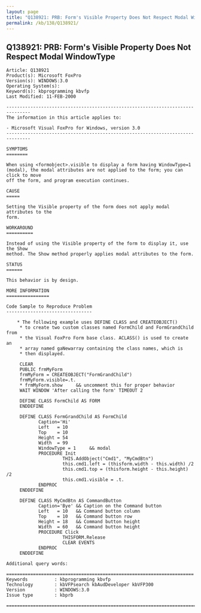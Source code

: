 ```yaml
---
layout: page
title: "Q138921: PRB: Form's Visible Property Does Not Respect Modal WindowType"
permalink: /kb/138/Q138921/
---
```


## Q138921: PRB: Form's Visible Property Does Not Respect Modal WindowType

	Article: Q138921
	Product(s): Microsoft FoxPro
	Version(s): WINDOWS:3.0
	Operating System(s): 
	Keyword(s): kbprogramming kbvfp
	Last Modified: 11-FEB-2000
	
	-------------------------------------------------------------------------------
	The information in this article applies to:
	
	- Microsoft Visual FoxPro for Windows, version 3.0 
	-------------------------------------------------------------------------------
	
	SYMPTOMS
	========
	
	When using <formobject>.visible to display a form having WindowType=1
	(modal), the modal attributes are not applied to the form; you can click to move
	off the form, and program execution continues.
	
	CAUSE
	=====
	
	Setting the Visible property of the form does not apply modal attributes to the
	form.
	
	WORKAROUND
	==========
	
	Instead of using the Visible property of the form to display it, use the Show
	method. The Show method properly applies modal attributes to the form.
	
	STATUS
	======
	
	This behavior is by design.
	
	MORE INFORMATION
	================
	
	Code Sample to Reproduce Problem
	--------------------------------
	
	    * The following example uses DEFINE CLASS and CREATEOBJECT()
	     * to create two custom classes named FormChild and FormGrandChild from
	     * the Visual FoxPro Form base class. ACLASS() is used to create an
	     * array named gaNewarray containing the class names, which is
	     * then displayed.
	
	     CLEAR
	     PUBLIC frmMyForm
	     frmMyForm = CREATEOBJECT("FormGrandChild")
	     frmMyForm.visible=.t.
	     * frmMyForm.show     && uncomment this for proper behavior
	     WAIT WINDOW 'After calling the form' TIMEOUT 2
	
	     DEFINE CLASS FormChild AS FORM
	     ENDDEFINE
	
	     DEFINE CLASS FormGrandChild AS FormChild
	            Caption='Hi'
	            Left   = 10
	            Top    = 10
	            Height = 54
	            Width  = 99
	            WindowType = 1     && modal
	            PROCEDURE Init
	                     THIS.AddObject("Cmd1", "MyCmdBtn")
	                     this.cmd1.left = (thisform.width - this.width) /2
	                     this.cmd1.top = (thisform.height - this.height) /2
	                     this.cmd1.visible = .t.
	            ENDPROC
	     ENDDEFINE
	
	     DEFINE CLASS MyCmdBtn AS CommandButton
	            Caption='Bye' && Caption on the Command button
	            Left   = 10   && Command button column
	            Top    = 10   && Command button row
	            Height = 18   && Command button height
	            Width  = 60   && Command button height
	            PROCEDURE Click
	                     THISFORM.Release
	                     CLEAR EVENTS
	            ENDPROC
	     ENDDEFINE
	
	Additional query words:
	
	======================================================================
	Keywords          : kbprogramming kbvfp 
	Technology        : kbVFPsearch kbAudDeveloper kbVFP300
	Version           : WINDOWS:3.0
	Issue type        : kbprb
	
	=============================================================================
	
